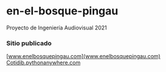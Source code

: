 # en-el-bosque-pingau
Proyecto de Ingeniería Audiovisual 2021

### Sitio publicado
[www.enelbosquepingau.com](www.enelbosquepingau.com)
[Cotidib.pythonanywhere.com](Cotidib.pythonanywhere.com)
